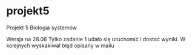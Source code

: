 # projekt5
Projekt 5 Biologia systemów

Wersja na 28.06
Tylko zadanie 1 udało się uruchomić i dostać wyniki. W kolejnych wyskakiwał błąd opisany w mailu

